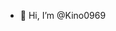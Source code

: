 - 👋 Hi, I’m @Kino0969

<!---
Kino0969/Kino0969 is a ✨ special ✨ repository because its `README.md` (this file) appears on your GitHub profile.
You can click the Preview link to take a look at your changes.
--->
